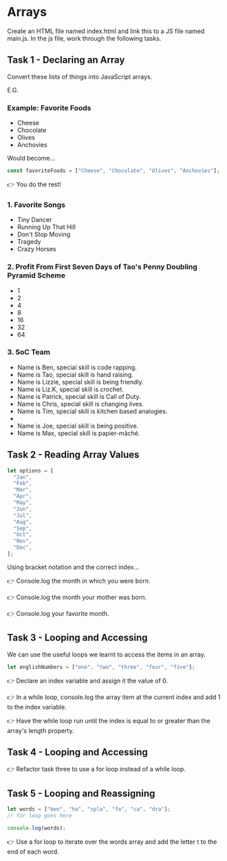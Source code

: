 # Arrays

Create an HTML file named index.html and link this to a JS file named main.js. In the js file, work through the following tasks.

## Task 1 - Declaring an Array

Convert these lists of things into JavaScript arrays.

E.G.

### Example: Favorite Foods

- Cheese
- Chocolate
- Olives
- Anchovies

Would become...

```js
const favoriteFoods = ["Cheese", "Chocolate", "Olives", "Anchovies"];
```

👉 You do the rest!

### 1. Favorite Songs

- Tiny Dancer
- Running Up That Hill
- Don't Stop Moving
- Tragedy
- Crazy Horses

### 2. Profit From First Seven Days of Tao's Penny Doubling Pyramid Scheme

- 1
- 2
- 4
- 8
- 16
- 32
- 64

### 3. SoC Team

- Name is Ben, special skill is code rapping.
- Name is Tao, special skill is hand raising.
- Name is Lizzie, special skill is being friendly.
- Name is Liz.K, special skill is crochet.
- Name is Patrick, special skill is Call of Duty.
- Name is Chris, special skill is changing lives.
- Name is Tim, special skill is kitchen based analogies.
-
- Name is Joe, special skill is being positive. 
- Name is Max, special skill is papier-mâché.

## Task 2 - Reading Array Values

```js
let options = [
  "Jan",
  "Feb",
  "Mar",
  "Apr",
  "May",
  "Jun",
  "Jul",
  "Aug",
  "Sep",
  "Oct",
  "Nov",
  "Dec",
];
```

Using bracket notation and the correct index...

👉 Console.log the month in which you were born.

👉 Console.log the month your mother was born.

👉 Console.log your favorite month.

## Task 3 - Looping and Accessing

We can use the useful loops we learnt to access the items in an array.

```js
let englishNumbers = ["one", "two", "three", "four", "five"];
```

👉 Declare an index variable and assign it the value of 0.

👉 In a while loop, console.log the array item at the current index and add 1 to the index variable.

👉 Have the while loop run until the index is equal to or greater than the array's length property.

## Task 4 - Looping and Accessing

👉 Refactor task three to use a for loop instead of a while loop.

## Task 5 - Looping and Reassigning

```js
let words = ["ben", "ha", "spla", "fa", "ca", "dra"];
// for loop goes here

console.log(words);
```

👉 Use a for loop to iterate over the words array and add the letter t to the end of each word.
